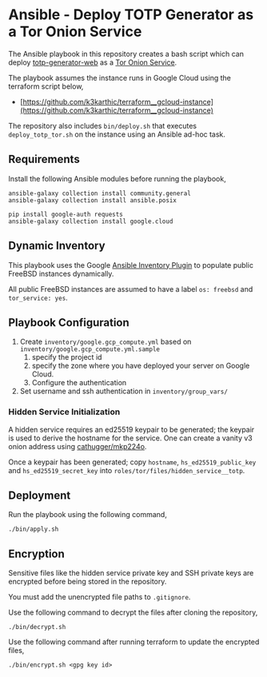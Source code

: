 # Ansible - Deploy TOTP Generator as a Tor Onion Service

The Ansible playbook in this repository creates a bash script which can deploy [totp-generator-web](https://github.com/k3karthic/totp-generator-web) as a [Tor Onion Service](https://community.torproject.org/onion-services/).

The playbook assumes the instance runs in Google Cloud using the terraform script below,
* [https://github.com/k3karthic/terraform__gcloud-instance](https://github.com/k3karthic/terraform__gcloud-instance)

The repository also includes `bin/deploy.sh` that executes `deploy_totp_tor.sh` on the instance using an Ansible ad-hoc task.

## Requirements

Install the following Ansible modules before running the playbook,
```
ansible-galaxy collection install community.general
ansible-galaxy collection install ansible.posix

pip install google-auth requests
ansible-galaxy collection install google.cloud
```

## Dynamic Inventory

This playbook uses the Google [Ansible Inventory Plugin](https://docs.ansible.com/ansible/latest/collections/google/cloud/gcp_compute_inventory.html) to populate public FreeBSD instances dynamically.

All public FreeBSD instances are assumed to have a label `os: freebsd` and `tor_service: yes`.

## Playbook Configuration

1. Create `inventory/google.gcp_compute.yml` based on `inventory/google.gcp_compute.yml.sample`
    1. specify the project id
    1. specify the zone where you have deployed your server on Google Cloud.
    1. Configure the authentication
1. Set username and ssh authentication in `inventory/group_vars/`

### Hidden Service Initialization

A hidden service requires an ed25519 keypair to be generated; the keypair is used to derive the hostname for the service. One can create a vanity v3 onion address using [cathugger/mkp224o](https://github.com/cathugger/mkp224o).

Once a keypair has been generated; copy `hostname`, `hs_ed25519_public_key` and `hs_ed25519_secret_key` into `roles/tor/files/hidden_service__totp`.

## Deployment

Run the playbook using the following command,
```
./bin/apply.sh
```

## Encryption

Sensitive files like the hidden service private key and SSH private keys are encrypted before being stored in the repository.

You must add the unencrypted file paths to `.gitignore`.

Use the following command to decrypt the files after cloning the repository,

```
./bin/decrypt.sh
```

Use the following command after running terraform to update the encrypted files,

```
./bin/encrypt.sh <gpg key id>
```
